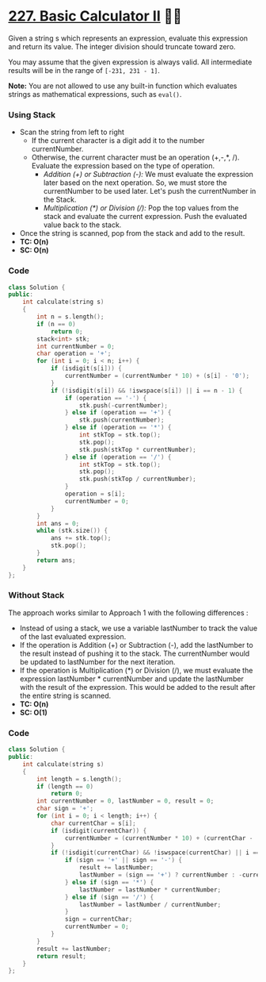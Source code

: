 # [227. Basic Calculator II](https://leetcode.com/problems/basic-calculator-ii/) 🌟🌟

Given a string s which represents an expression, evaluate this expression and return its value.
The integer division should truncate toward zero.

You may assume that the given expression is always valid. All intermediate results will be in the range of `[-231, 231 - 1]`.

**Note:** You are not allowed to use any built-in function which evaluates strings as mathematical expressions, such as `eval()`.

### Using Stack

-   Scan the string from left to right
    -   If the current character is a digit add it to the number currentNumber.
    -   Otherwise, the current character must be an operation (+,-,\*, /). Evaluate the expression based on the type of operation.
        -   _Addition (+) or Subtraction (-):_ We must evaluate the expression later based on the next operation. So, we must store the currentNumber to be used later. Let's push the currentNumber in the Stack.
        -   _Multiplication (\*) or Division (/):_ Pop the top values from the stack and evaluate the current expression. Push the evaluated value back to the stack.
-   Once the string is scanned, pop from the stack and add to the result.
-   **TC: O(n)**
-   **SC: O(n)**

### Code

```cpp
class Solution {
public:
    int calculate(string s)
    {
        int n = s.length();
        if (n == 0)
            return 0;
        stack<int> stk;
        int currentNumber = 0;
        char operation = '+';
        for (int i = 0; i < n; i++) {
            if (isdigit(s[i])) {
                currentNumber = (currentNumber * 10) + (s[i] - '0');
            }
            if (!isdigit(s[i]) && !iswspace(s[i]) || i == n - 1) {
                if (operation == '-') {
                    stk.push(-currentNumber);
                } else if (operation == '+') {
                    stk.push(currentNumber);
                } else if (operation == '*') {
                    int stkTop = stk.top();
                    stk.pop();
                    stk.push(stkTop * currentNumber);
                } else if (operation == '/') {
                    int stkTop = stk.top();
                    stk.pop();
                    stk.push(stkTop / currentNumber);
                }
                operation = s[i];
                currentNumber = 0;
            }
        }
        int ans = 0;
        while (stk.size()) {
            ans += stk.top();
            stk.pop();
        }
        return ans;
    }
};
```

### Without Stack

The approach works similar to Approach 1 with the following differences :

-   Instead of using a stack, we use a variable lastNumber to track the value of the last evaluated expression.
-   If the operation is Addition (+) or Subtraction (-), add the lastNumber to the result instead of pushing it to the stack. The currentNumber would be updated to lastNumber for the next iteration.
-   If the operation is Multiplication (\*) or Division (/), we must evaluate the expression lastNumber \* currentNumber and update the lastNumber with the result of the expression. This would be added to the result after the entire string is scanned.
-   **TC: O(n)**
-   **SC: O(1)**

### Code

```cpp
class Solution {
public:
    int calculate(string s)
    {
        int length = s.length();
        if (length == 0)
            return 0;
        int currentNumber = 0, lastNumber = 0, result = 0;
        char sign = '+';
        for (int i = 0; i < length; i++) {
            char currentChar = s[i];
            if (isdigit(currentChar)) {
                currentNumber = (currentNumber * 10) + (currentChar - '0');
            }
            if (!isdigit(currentChar) && !iswspace(currentChar) || i == length - 1) {
                if (sign == '+' || sign == '-') {
                    result += lastNumber;
                    lastNumber = (sign == '+') ? currentNumber : -currentNumber;
                } else if (sign == '*') {
                    lastNumber = lastNumber * currentNumber;
                } else if (sign == '/') {
                    lastNumber = lastNumber / currentNumber;
                }
                sign = currentChar;
                currentNumber = 0;
            }
        }
        result += lastNumber;
        return result;
    }
};
```
